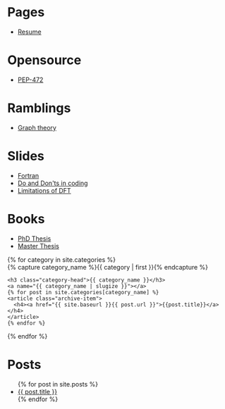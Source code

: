 # Pages

- [Resume](pages/resume.md)

# Opensource

- [PEP-472](https://www.python.org/dev/peps/pep-0472/)

# Ramblings

- [Graph theory](ramblings/graph_theory.md)

# Slides

- [Fortran](slides/fortran/fortran.svg)
- [Do and Don'ts in coding](slides/do_and_donts_in_coding/do_and_donts_in_coding.svg)
- [Limitations of DFT](slides/limitations_of_DFT/limitations_of_DFT.svg)

# Books

- [PhD Thesis](https://github.com/stefanoborini/thesis-PhD/blob/master/thesis-borini.pdf)
- [Master Thesis](https://github.com/stefanoborini/thesis-master/blob/master/borini-master-thesis.pdf)


<div id="archives">
{% for category in site.categories %}
  <div class="archive-group">
    {% capture category_name %}{{ category | first }}{% endcapture %}
    <div id="#{{ category_name | slugize }}"></div>
    <p></p>
    
    <h3 class="category-head">{{ category_name }}</h3>
    <a name="{{ category_name | slugize }}"></a>
    {% for post in site.categories[category_name] %}
    <article class="archive-item">
      <h4><a href="{{ site.baseurl }}{{ post.url }}">{{post.title}}</a></h4>
    </article>
    {% endfor %}
  </div>
{% endfor %}
</div>

# Posts

<ul>
{% for post in site.posts %}
  <li><a href="{{ post.url }}">{{ post.title }}</a></li>
{% endfor %}
</ul>

